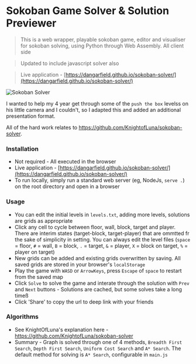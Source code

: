 # Sokoban Game Solver & Solution Previewer

> This is a web wrapper, playable sokoban game, editor and visualiser for sokoban solving, using Python through Web Assembly. All client side

> Updated to include javascript solver also

> Live application - [https://dangarfield.github.io/sokoban-solver/](https://dangarfield.github.io/sokoban-solver/)

![Sokoban Solver](https://i.ibb.co/ZSWtVfw/preview.gif)

I wanted to help my 4 year get through some of the `push the box` levelss on his little camera and I couldn't, so I adapted this and added an additional presentation format.

All of the hard work relates to https://github.com/KnightofLuna/sokoban-solver.

### Installation

- Not required - All executed in the browser
- Live application - [https://dangarfield.github.io/sokoban-solver/](https://dangarfield.github.io/sokoban-solver/)
- To run locally, simply run a standard web server (eg, NodeJs, `serve .`) on the root directory and open in a browser

### Usage

- You can edit the initial levels in `levels.txt`, adding more levels, solutions are grids as appropriate
- Click any cell to cycle between floor, wall, block, target and player. There are interim states (target-block, target-player) that are ommtted fr the sake of simplicity in setting. You can always edit the level files (`space` = floor, `#` = wall, `B` = block, `.` = target, `&` = player, `X` = block on target, `%` = player on target)
- New grids can be added and existing grids overwritten by saving. All saved grids are stored in your browser's `localStorage`
- Play the game with `WASD` or `ArrowKeys`, press `Escape` of `space` to restart from the saved map
- Click `Solve` to solve the game and interate through the solution with `Prev` and `Next` buttons - Solutions are cached, but some solves take a long timeß
- Click 'Share' to copy the url to deep link with your friends

### Algorithms

- See KnightOfLuna's explanation here - https://github.com/KnightofLuna/sokoban-solver
- Summary - Graph is solved through one of 4 methods, `Breadth First Search`, `Depth First Search`, `Uniform Cost Search` and `A* Search`. The default method for solving is `A* Search`, configurable in `main.js`
